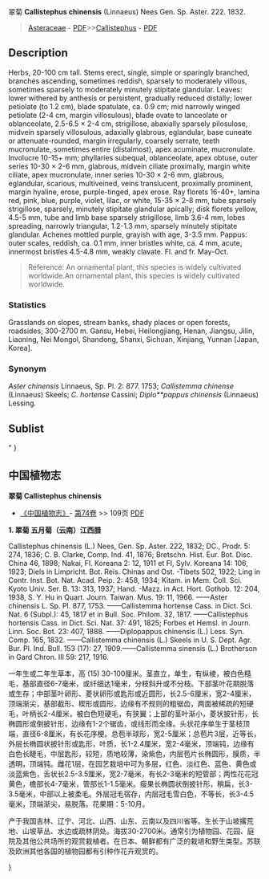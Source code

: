 翠菊 **Callistephus chinensis** (Linnaeus) Nees Gen. Sp. Aster. 222. 1832.

> [Asteraceae](http://www.iplant.cn/info/Asteraceae?t=foc) - [PDF](http://www.iplant.cn/foc/pdf/Asteraceae.pdf)>>[Callistephus](http://www.iplant.cn/info/Callistephus?t=foc) - [PDF](http://www.iplant.cn/foc/pdf/Callistephus.pdf)

## Description

Herbs, 20-100 cm tall. Stems erect, single, simple or sparingly branched, branches ascending, sometimes reddish, sparsely to moderately villous, sometimes sparsely to moderately minutely stipitate glandular. Leaves: lower withered by anthesis or persistent, gradually reduced distally; lower petiolate (to 1.2 cm), blade spatulate, ca. 0.9 cm; mid narrowly winged petiolate (2-4 cm, margin villosulous), blade ovate to lanceolate or oblanceolate, 2.5-6.5 × 2-4 cm, strigillose, abaxially sparsely pilosulose, midvein sparsely villosulous, adaxially glabrous, eglandular, base cuneate or attenuate-rounded, margin irregularly, coarsely serrate, teeth mucronulate, sometimes entire (distalmost), apex acuminate, mucronulate. Involucre 10-15+ mm; phyllaries subequal, oblanceolate, apex obtuse, outer series 10-30 × 2-6 mm, glabrous, midvein ciliate proximally, margin white ciliate, apex mucronulate, inner series 10-30 × 2-6 mm, glabrous, eglandular, scarious, multiveined, veins translucent, proximally prominent, margin hyaline, erose, purple-tinged, apex erose. Ray florets 16-40+, lamina red, pink, blue, purple, violet, lilac, or white, 15-35 × 2-8 mm, tube sparsely strigillose, sparsely, minutely stipitate glandular apically; disk florets yellow, 4.5-5 mm, tube and limb base sparsely strigillose, limb 3.6-4 mm, lobes spreading, narrowly triangular, 1.2-1.3 mm, sparsely minutely stipitate glandular. Achenes mottled purple, grayish with age, 3-3.5 mm. Pappus: outer scales, reddish, ca. 0.1 mm, inner bristles white, ca. 4 mm, acute, innermost bristles 4.5-4.8 mm, weakly clavate. Fl. and fr. May-Oct.


> Reference: 
> An ornamental plant, this species is widely cultivated worldwide.An ornamental plant, this species is widely cultivated worldwide.

### Statistics
Grasslands on slopes, stream banks, shady places or open forests, roadsides; 300-2700 m. Gansu, Hebei, Heilongjiang, Henan, Jiangsu, Jilin, Liaoning, Nei Mongol, Shandong, Shanxi, Sichuan, Xinjiang, Yunnan [Japan, Korea].

### Synonym
*Aster chinensis* Linnaeus, Sp. Pl. 2: 877. 1753; *Callistemma chinense* (Linnaeus) Skeels; *C. hortense* Cassini; *Diplo**pappus chinensis* (Linnaeus) Lessing.


## Sublist
"
}
## 中国植物志



**翠菊 Callistephus chinensis**

* [《中国植物志》](http://www.iplant.cn/frps)- [第74卷](http://www.iplant.cn/frps/vol/74) >> 109页 [PDF](http://www.iplant.cn/frps/pdf/74/109.PDF)


**1. 翠菊 五月菊（云南）江西腊**

Callistephus chinensis (L.) Nees, Gen. Sp. Aster. 222, 1832; DC., Prodr. 5: 274, 1836; C. B. Clarke, Comp. Ind. 41, 1876; Bretschn. Hist. Eur. Bot. Disc. China 46, 1898; Nakai, Fl. Koreana 2: 12, 1911 et Fl, Sylv. Koreana 14: 106, 1923; Diels in Limpricht. Bot. Reis. Chinas and Ost. -Tibets 502, 1922; Ling in Contr. Inst. Bot. Nat. Acad. Peip. 2: 458, 1934; Kitam. in Mem. Coll. Sci. Kyoto Univ. Ser. B. 13: 313, 1937; Hand. -Mazz. in Act. Hort. Gothob. 12: 204, 1938, S. Y. Hu in Quart. Journ. Taiwan. Mus. 19: 11, 1966. ——Aster chinensis L. Sp. Pl. 877, 1753. ——Callistemma hortense Cass. in Dict. Sci. Nat. 6 (Subpl.): 45, 1817 et in Bull. Soc. Philom. 32, 1817. ——Callistephus hortensis Cass. in Dict. Sci. Nat. 37: 491, 1825; Forbes et Hemsl. in Journ. Linn. Soc. Bot. 23: 407, 1888. ——Diplopappus chinensis (L.) Less. Syn. Comp. 165, 1832. ——Callistemma chinensis (L.) Skeels in U. S. Dept. Agr. Bur. Pl. Ind. Bull. 153 (17): 27, 1909.——Callistemma sinensis (L.) Brotherson in Gard Chron. III 59: 217, 1916.

一年生或二年生草本，高 (15) 30-100厘米。茎直立，单生，有纵棱，被白色糙毛，基部直径6-7毫米，或纤细达1毫米，分枝斜升或不分枝。下部茎叶花期脱落或生存；中部茎叶卵形、菱状卵形或匙形或近圆形，长2.5-6厘米，宽2-4厘米，顶端渐尖，基部截形、楔形或圆形，边缘有不规则的粗锯齿，两面被稀疏的短硬毛，叶柄长2-4厘米，被白色短硬毛，有狭翼；上部的茎叶渐小，菱状披针形，长椭圆形或倒披针形，边缘有1-2个锯齿，或线形而全缘。头状花序单生于茎枝顶端，直径6-8厘米，有长花序梗。总苞半球形，宽2-5厘米；总苞片3层，近等长，外层长椭圆状披针形或匙形，叶质，长1-2.4厘米，宽2-4毫米，顶端钝，边缘有白色长睫毛，中层匙形，较短，质地较薄，染紫色，内层苞片长椭圆形，膜质，半透明，顶端钝。雌花1层，在园艺栽培中可为多层，红色、淡红色、蓝色、黄色或淡蓝紫色，舌状长2.5-3.5厘米，宽2-7毫米，有长2-3毫米的短管部；两性花花冠黄色，檐部长4-7毫米，管部长1-1.5毫米。瘦果长椭圆状倒披针形，稍扁，长3-3.5毫米，中部以上被柔毛。外层冠毛宿存，内层冠毛雪白色，不等长，长3-4.5毫米，顶端渐尖，易脱落。花果期：5-10月。

产于我国吉林、辽宁、河北、山西、山东、云南以及四川省等。生长于山坡撂荒地、山坡草丛、水边或疏林阴处。海拔30-2700米。通常引为植物园、花园、庭院及其他公共场所的观赏栽植者。在日本、朝鲜都有广泛的栽培和野生类型。苏联及欧洲其他各国的植物园都有引种作花卉观赏的。



}